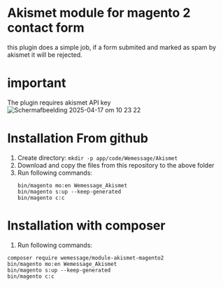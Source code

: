 # Akismet module for magento 2 contact form
this plugin does a simple job, if a form submited and marked as spam by akismet it will be rejected.

# important
The plugin requires akismet API key
![Scherm­afbeelding 2025-04-17 om 10 23 22](https://github.com/user-attachments/assets/285aa251-2469-49f4-8373-df8c2ccb1095)


# Installation From github
1. Create directory: `mkdir -p app/code/Wemessage/Akismet`
2. Download and copy the files from this repository to the above folder
3. Run following commands:
   ```
   bin/magento mo:en Wemessage_Akismet
   bin/magento s:up --keep-generated
   bin/magento c:c
   ```


# Installation with composer
1.  Run following commands:
   ```
   composer require wemessage/module-akismet-magento2
   bin/magento mo:en Wemessage_Akismet
   bin/magento s:up --keep-generated
   bin/magento c:c
   ```
